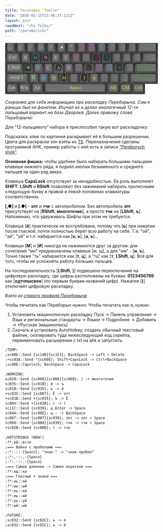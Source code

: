 ```yaml
---
title: Раскладка "Twelve"
date: "2016-01-15T23:46:37.121Z"
layout: post
readNext: "/hi-folks/"
path: "/pereborich/"
---
```


<div align="center"><img src="./layout.png"></div>

*Сохраняю для себя информацию про раскладку Переборыча. Сам я раньше был ее фанатом. Изучал ее и делал аналогичный 12-ти пальцовый вариант на базе Дворака. Далее привожу слова Переборыча:*

Для "12-пальцевого" набора я приспособил такую вот раскладочку:

Подсказка: клик по картинке раскрывает её в большем разрешении.
Цвета для раскраски зон взяты из [TS](http://klavogonki.ru/forum/academy/161/). Переназначения сделаны программой AHK, пример работы с ней есть в записи ["Pereborych style"](http://klavogonki.ru/u/#/123190/journal/52be82057bf62d07398f6553).

**Основная фишка:** чтобы удобнее было набирать большими пальцами клавиши нижнего ряда, я поднял кнопки безымянного и среднего пальцев на один ряд вверх.

Клавиша **CapsLock** отсутствует за ненадобностью. Её роль выполняет **SHIFT**. **LShift** и **RShift** позволяют без зажиманий набирать прописными следующую букву в правой и левой половинах клавиатуры соответственно.

**[,●]** и **[.●]** - **зпт** и **тчк** с автопробелом. Без автопробела **зпт** присутствует на [**RShift**, **многоточие**], а просто **тчк** на [**LShift**, **ъ**]. Напоминаю, что удерживать Шифты при этом не требуется.

Клавиша [**й**] практически не востребована, потому что [**ь**] при нажатии после гласной, почти полностью берёт всю работу на себя. Т.е. "ой", "ай", "уй" и т.п. набирается как [**о**, **ь**], [**а**, **ь**]...

Клавиши [**М**] и [**И**] никогда не нажимаются друг за другом: для сочетания "ми" предназначены клавиши [м, щ], а для "им" - [**и**, **ъ**]. Точно также "ть" набирается как [**т**, **ц**], а "тц" как [**т**, **LShift**, **ц**]. Всё для того, чтобы не усложнять работу больших пальцев.

На последовательность [**LShift**, **)**] подвешено переключение на цифровую раскладку, где цифры расположены на буквах: **0123456789** как [**одтчпшсвен**] (по первым буквам названий цифр). Нажатие [**)**] отключает цифровую раскладку.

*Взято из [старого профиля Переборыча](http://klavogonki.ru/u/#/191670/journal/52be892d7bf62d073991bc69)*

Чтобы печатать как Переборыч нужно:
Чтобы печатать как я, нужно:
1. Установить машинописную раскладку
Пуск -> Панель управления -> Язык и региональные стандарты -> Языки -> Подробнее -> Добавить -> *Русская (машинопись)
2. Скачать и установить AutoHotkey, создать обычный текстовый файлик, скопировать туда нижеследующий код скрипта, переименовать расширение с txt на ahk и запустить.

```
;TEMP:
;sc00E::Send {sc14B}{sc153}; BackSpace -> Left + Delete
;+sc03A::Send ^{sc00E}; Shift+CapsLock -> Ctrl+BackSpace
;sc00E::Capslock; BackSpace -> CapsLock

;WORKING:
sc029::Send {sc008}{sc008}{sc008}; | -> многоточие
sc035::Send {sc01B}; ё -> ъ
sc01B::Send {sc035}; ъ -> ё
+sc035::Send {sc007}; Ё -> зпт
+sc01B::Send +{sc035}; Ъ -> Ё
sc004::Send +{sc02B}; / -> (
sc11C::Send {sc039}; ц.Enter -> Space
sc04A::Send {sc00E}; ц.- -> BackSpace
sc007::Send {sc007}{sc039}; зпт -> зпт + Space
sc008::Send {sc008}{sc039}; тчк -> тчк + Space
+sc02B::Send {sc008}; ( -> тчк

;HOTSTRINGS (NEW!)
:?*:вй::вств
;=== Война с пробелами ===
;:*:-::-{Space}; "знак-" -> "знак-пробел"
;:*:,-::,-{Space}
;:*:.-::.-{Space}
;=== Самое длинное -> Самое короткое ===
:?*:кщ::ки
;=== Гласные + знаки ===
:?*:аь::ай
:?*:ыь::ый
:?*:еь::ей
:?*:иь::ий
:?*:уь::уй
:?*:ый::ый

;FUTURE:
;sc032::Send {sc02C}; ь -> я
;sc032::Send {sc02C}; ъ -> й
```